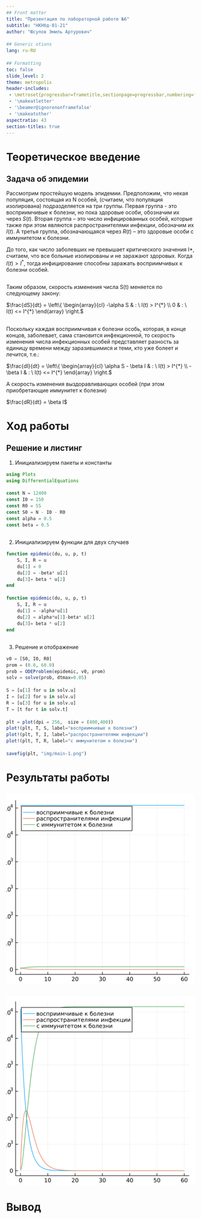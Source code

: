 ```yaml
---
## Front matter
title: "Презентация по лабораторной работе №6"
subtitle: "НКНбд-01-21"
author: "Юсупов Эмиль Артурович"

## Generic otions
lang: ru-RU

## Formatting
toc: false
slide_level: 2
theme: metropolis
header-includes:
 - \metroset{progressbar=frametitle,sectionpage=progressbar,numbering=fraction}
 - '\makeatletter'
 - '\beamer@ignorenonframefalse'
 - '\makeatother'
aspectratio: 43
section-titles: true
---
```


# Теоретическое введение

## Задача об эпидемии

Рассмотрим простейшую модель эпидемии. Предположим, что некая популяция, состоящая из N особей, (считаем, что популяция изолирована) подразделяется на три группы. Первая группа - это восприимчивые к болезни, но пока здоровые особи, обозначим их через $S(t)$. Вторая группа – это число инфицированных особей, которые также при этом являются распространителями инфекции, обозначим их $I(t)$. А третья группа, обозначающаяся через $R(t)$ – это здоровые особи с иммунитетом к болезни.

До того, как число заболевших не превышает критического значения  I*, считаем, что все больные изолированы и не заражают здоровых. Когда $I(t) > I^{*}$,
тогда инфицирование способны заражать восприимчивых к болезни особей.

## 

Таким образом, скорость изменения числа S(t) меняется по следующему закону:

$\frac{dS}{dt} = \left\{ \begin{array}{cl}
-\alpha S & : \ I(t) > I^{*} \\
0 & : \ I(t) <=  I^{*}
\end{array} \right.$

## 

Поскольку каждая восприимчивая к болезни особь, которая, в конце концов, заболевает, сама становится инфекционной, то скорость изменения числа инфекционных особей представляет разность за единицу времени между заразившимися и теми, кто уже болеет и лечится, т.е.:

$\frac{dI}{dt} = \left\{ \begin{array}{cl}
\alpha S - \beta I & : \ I(t) > I^{*} \\
-\beta I & : \ I(t) <=  I^{*}
\end{array} \right.$

А скорость изменения выздоравливающих особей (при этом приобретающие иммунитет к болезни)

$\frac{dR}{dt} = \beta I$

# Ход работы

## Решение и листинг

1) Инициализируем пакеты и константы

```julia
using Plots
using DifferentialEquations

const N = 12400
const I0 = 150
const R0 = 55
const S0 = N - I0 - R0
const alpha = 0.5
const beta = 0.5
```

##

2) Инициализируем функции для двух случаев

```julia
function epidemic(du, u, p, t)
    S, I, R = u
    du[1] = 0
    du[2] = -beta* u[2]
    du[3]= beta * u[2]
end

function epidemic(du, u, p, t)
    S, I, R = u
    du[1] = -alpha*u[1]
    du[2] = alpha*u[1]-beta* u[2]
    du[3]= beta * u[2]
end
```

## 

3) Решение и отображение

```julia
v0 = [S0, I0, R0]
prom = (0.0, 60.0)
prob = ODEProblem(epidemic, v0, prom)
solv = solve(prob, dtmax=0.05)

S = [u[1] for u in solv.u]
I = [u[2] for u in solv.u]
R = [u[3] for u in solv.u]
T = [t for t in solv.t]

plt = plot(dpi = 256,  size = (400,400))
plot!(plt, T, S, label="восприимчивые к болезни")
plot!(plt, T, I, label="распространителями инфекции")
plot!(plt, T, R, label="c иммунитетом к болезни")

savefig(plt, "img/main-1.png")
```

# Результаты работы


##

![$I(0) <= I^{*}$](../img/main-1.png)

##

![$I(0) >= I^{*}$](../img/main-2.png)

# Вывод